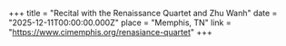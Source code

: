 +++
title = "Recital with the Renaissance Quartet and Zhu Wanh"
date = "2025-12-11T00:00:00.000Z"
place = "Memphis, TN"
link = "https://www.cimemphis.org/renasiance-quartet"
+++

